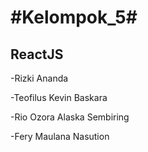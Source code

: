 <h1>#Kelompok_5#</h1>
<h2>ReactJS</h2>
<p>-Rizki Ananda</p>
<p>-Teofilus Kevin Baskara</p>
<p>-Rio Ozora Alaska Sembiring</p>
<p>-Fery Maulana Nasution</p>
